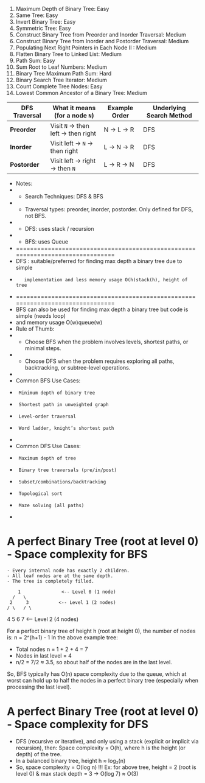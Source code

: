  1. Maximum Depth of Binary Tree:  Easy
 2. Same Tree: Easy
 3. Invert Binary Tree: Easy
 4. Symmetric Tree: Easy
 5. Construct Binary Tree from Preorder and Inorder Traversal: Medium
 6. Construct Binary Tree from Inorder and Postorder Traversal: Medium
 7. Populating Next Right Pointers in Each Node II : Medium
 8. Flatten Binary Tree to Linked List: Medium
 9. Path Sum: Easy
10. Sum Root to Leaf Numbers: Medium
11. Binary Tree Maximum Path Sum: Hard
12. Binary Search Tree Iterator: Medium
13. Count Complete Tree Nodes: Easy
14. Lowest Common Ancestor of a Binary Tree: Medium


| DFS Traversal | What it means (for a node `N`)     | Example Order | Underlying Search Method
| ------------- | ---------------------------------- | ------------- |------------------------
| **Preorder**  | Visit `N` → then left → then right | N → L → R     |     DFS
| **Inorder**   | Visit left → `N` → then right      | L → N → R     |     DFS
| **Postorder** | Visit left → right → then `N`      | L → R → N     |     DFS


 * Notes:
 *  - Search Techniques: DFS & BFS
 *  - Traversal types: preorder, inorder, postorder. Only defined for DFS, not BFS.
 *  - DFS: uses stack / recursion
 *  - BFS: uses Queue
 *  ===============================================================================
 *  DFS : suitable/preferred for finding max depth a binary tree due to simple
 *        implementation and less memory usage O(h)stack(h), height of tree
 *  ===============================================================================
 *  BFS can also be used for finding max depth a binary tree but code is simple (needs loop)
 *  and memory usage O(w)queue(w)
 *  Rule of Thumb:
 *  - Choose BFS when the problem involves levels, shortest paths, or minimal steps.
 *  - Choose DFS when the problem requires exploring all paths, backtracking, or subtree-level operations.
 *
 *  Common BFS Use Cases:
 *      Minimum depth of binary tree
 *      Shortest path in unweighted graph
 *      Level-order traversal
 *      Word ladder, knight’s shortest path
 *
 * Common DFS Use Cases:
 *      Maximum depth of tree
 *      Binary tree traversals (pre/in/post)
 *      Subset/combinations/backtracking
 *      Topological sort
 *      Maze solving (all paths) 
 *

# A perfect Binary Tree (root at level 0) - Space complexity for BFS
    - Every internal node has exactly 2 children.
    - All leaf nodes are at the same depth.
    - The tree is completely filled.

        1               <-- Level 0 (1 node)
      /   \
     2     3           <-- Level 1 (2 nodes)
    / \   / \
   4   5 6   7         <-- Level 2 (4 nodes)

For a perfect binary tree of height h (root at height 0), the number of nodes is:
    n = 2^(h+1) - 1
In the above example tree:
- Total nodes n = 1 + 2 + 4 = 7
- Nodes in last level = 4
- n/2 = 7/2 ≈ 3.5, so about half of the nodes are in the last level.

So, BFS typically has O(n) space complexity due to the queue, which at worst can
hold up to half the nodes in a perfect binary tree (especially when processing the last level).

# A perfect Binary Tree (root at level 0) - Space complexity for DFS
- DFS (recursive or iterative), and only using a stack (explicit or implicit via recursion), then:
  Space complexity = O(h), where h is the height (or depth) of the tree.
- In a balanced binary tree, height h ≈ log₂(n)
- So, space complexity = O(log n) !!! Ex: for above tree, height = 2 (root is level 0) & max stack depth = 3 → O(log 7) ≈ O(3)
